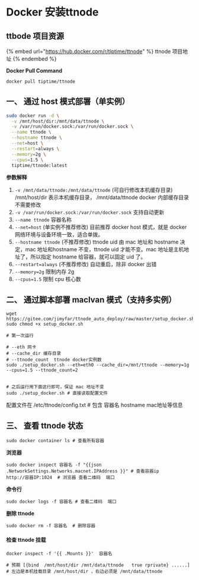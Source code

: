 # Docker 安装ttnode

## **ttbode 项目资源**

{% embed url="https://hub.docker.com/r/tiptime/ttnode" %}
ttnode 项目地址
{% endembed %}

**Docker Pull Command**

```bash
docker pull tiptime/ttnode
```

## **一、 通过 host 模式部署（单实例）**

```bash
sudo docker run -d \
  -v /mnt/host/dir:/mnt/data/ttnode \
  -v /var/run/docker.sock:/var/run/docker.sock \
  --name ttnode \
  --hostname ttnode \
  --net=host \
  --restart=always \
  --memory=2g \
  --cpus=1.5 \
  tiptime/ttnode:latest
```

**参数解释**

1. `-v /mnt/data/ttnode:/mnt/data/ttnode` (可自行修改本机缓存目录) /mnt/host/dir 表示本机缓存目录， /mnt/data/ttnode docker 内部缓存目录不需要修改
2. `-v /var/run/docker.sock:/var/run/docker.sock` 支持自动更新
3. `--name ttnode` 容器名称
4. `--net=host` (单实例不推荐修改) 目前推荐 docker host 模式，就是 docker 网络环境与设备环境一致，适合单拨。
5. `--hostname ttnode` (不推荐修改) ttnode uid 由 mac 地址和 hostname 决定，mac 地址和hostname 不变，ttnode uid 才能不变。mac 地址是主机地址了，所以指定 hostname 给容器，就可以固定 uid 了。
6. `--restart=always` (不推荐修改) 自动重启，除非 docker 出错
7. `--memory=2g` 限制内存 2g
8. `--cpus=1.5` 限制 cpu 核心数

## 二、 通过脚本部署 maclvan 模式（支持多实例）

```shell
wget https://gitee.com/jimyfar/ttnode_auto_deploy/raw/master/setup_docker.sh
sudo chmod +x setup_docker.sh

# 第一次运行

# --eth 网卡
# --cache_dir 缓存目录
# --ttnode_count  ttnode docker实例数
sudo ./setup_docker.sh --eth=eth0 --cache_dir=/mnt/ttnode --memory=1g --cpus=1.5 --ttnode_count=2 


# 之后运行用下面这行即可，保证 mac 地址不变
sudo ./setup_docker.sh # 直接读取配置文件
```

配置文件在 /etc/ttnode/config.txt # 包含 容器名 hostname mac地址等信息

## 三、 查看 ttnode 状态

```shell
sudo docker container ls # 查看所有容器
```

**浏览器**

```shell
sudo docker inspect 容器名 -f "{{json .NetworkSettings.Networks.macnet.IPAddress }}" # 查看容器ip
http://容器IP:1024  # 浏览器 查看二维码  端口
```

**命令行**

```shell
sudo docker logs -f 容器名 # 查看二维码  端口
```

**删除 ttnode**

```shell
sudo docker rm -f 容器名  # 删除容器
```

#### 检查 ttnode 挂载

```shell
docker inspect -f '{{ .Mounts }}'  容器名

# 预期 [{bind  /mnt/host/dir /mnt/data/ttnode   true rprivate} ......]
# 左边是本机挂载目录 /mnt/host/dir ，右边必须是 /mnt/data/ttnode 
```
